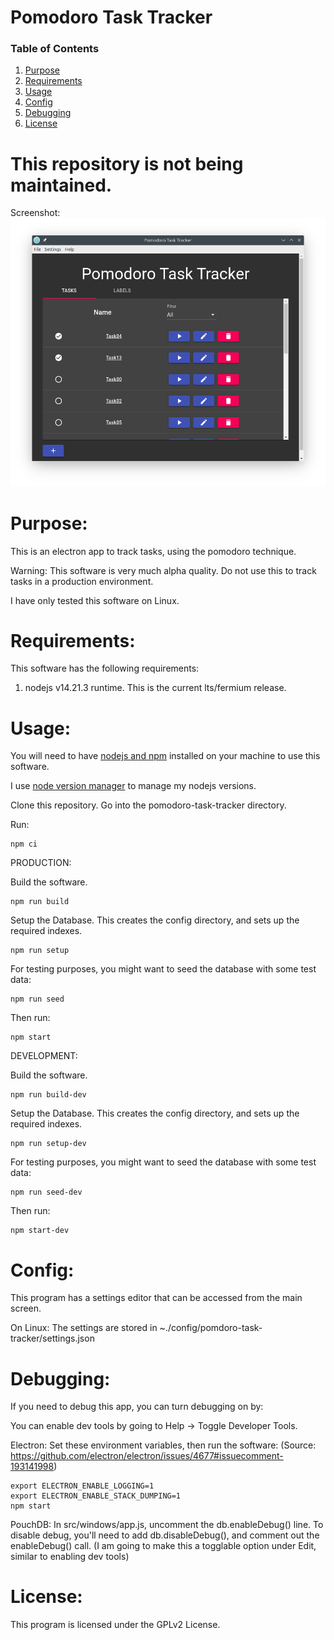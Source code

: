 # Pomodoro Task Tracker

### Table of Contents

1. [Purpose](https://github.com/jeremymreed/pomodoro-task-tracker#purpose)
2. [Requirements](https://github.com/jeremymreed/pomodoro-task-tracker#requirements)
3. [Usage](https://github.com/jeremymreed/pomodoro-task-tracker#usage)
4. [Config](https://github.com/jeremymreed/pomodoro-task-tracker#license)
5. [Debugging](https://github.com/jeremymreed/pomodoro-task-tracker#debugging)
6. [License](https://github.com/jeremymreed/pomodoro-task-tracker#license)

<h1>This repository is not being maintained.</h1>

Screenshot:
[![pomdoro-task-tracker-screenshot](images/task-list-with-task-done.png "Completed Task")](https://github.com/jeremymreed/pomodoro-task-tracker/-/blob/master/images/task-list-with-task-done.png)

# Purpose:

This is an electron app to track tasks, using the pomodoro technique.

Warning: This software is very much alpha quality. Do not use this to track tasks in a production environment.

I have only tested this software on Linux.

# Requirements:

This software has the following requirements:

1. nodejs v14.21.3 runtime.  This is the current lts/fermium release.

# Usage:

You will need to have [nodejs and npm](https://nodejs.org/en/) installed on your machine to use this software.

I use [node version manager](https://github.com/nvm-sh/nvm) to manage my nodejs versions.

Clone this repository. Go into the pomodoro-task-tracker directory.

Run:

```
npm ci
```

PRODUCTION:

Build the software.

```
npm run build
```

Setup the Database.  This creates the config directory, and sets up the required indexes.

```
npm run setup
```

For testing purposes, you might want to seed the database with some test data:

```
npm run seed
```

Then run:

```
npm start
```

DEVELOPMENT:

Build the software.

```
npm run build-dev
```

Setup the Database.  This creates the config directory, and sets up the required indexes.

```
npm run setup-dev
```

For testing purposes, you might want to seed the database with some test data:

```
npm run seed-dev
```

Then run:

```
npm start-dev
```

# Config:

This program has a settings editor that can be accessed from the main screen.

On Linux: The settings are stored in ~./config/pomdoro-task-tracker/settings.json

# Debugging:

If you need to debug this app, you can turn debugging on by:

You can enable dev tools by going to Help -> Toggle Developer Tools.

Electron:
Set these environment variables, then run the software: (Source: https://github.com/electron/electron/issues/4677#issuecomment-193141998)

```
export ELECTRON_ENABLE_LOGGING=1
export ELECTRON_ENABLE_STACK_DUMPING=1
npm start
```

PouchDB:
In src/windows/app.js, uncomment the db.enableDebug() line.
To disable debug, you'll need to add db.disableDebug(), and comment out the enableDebug() call.
(I am going to make this a togglable option under Edit, similar to enabling dev tools)

# License:

This program is licensed under the GPLv2 License.
